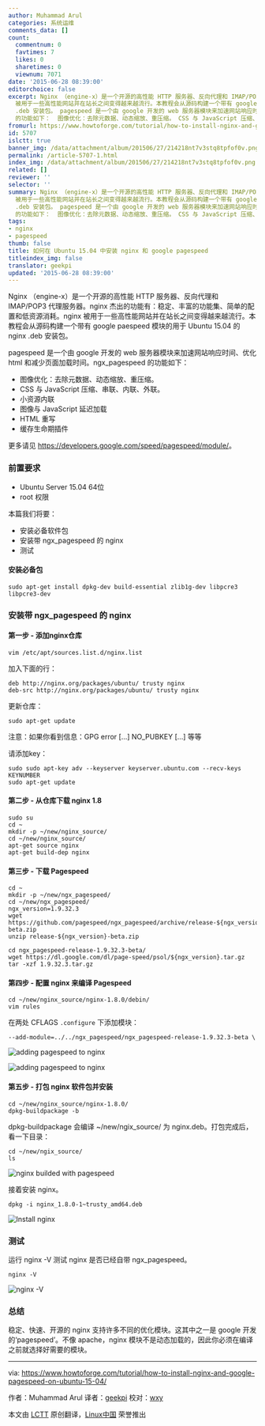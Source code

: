 ```yaml
---
author: Muhammad Arul
categories: 系统运维
comments_data: []
count:
  commentnum: 0
  favtimes: 7
  likes: 0
  sharetimes: 0
  viewnum: 7071
date: '2015-06-28 08:39:00'
editorchoice: false
excerpt: Nginx （engine-x）是一个开源的高性能 HTTP 服务器、反向代理和 IMAP/POP3 代理服务器。nginx 杰出的功能有：稳定、丰富的功能集、简单的配置和低资源消耗。nginx
  被用于一些高性能网站并在站长之间变得越来越流行。本教程会从源码构建一个带有 google paespeed 模块的用于 Ubuntu 15.04 的 nginx
  .deb 安装包。 pagespeed 是一个由 google 开发的 web 服务器模块来加速网站响应时间、优化 html 和减少页面加载时间。ngx_pagespeed
  的功能如下：  图像优化：去除元数据、动态缩放、重压缩。 CSS 与 JavaScript 压缩、串联、内联、外联。
fromurl: https://www.howtoforge.com/tutorial/how-to-install-nginx-and-google-pagespeed-on-ubuntu-15-04/
id: 5707
islctt: true
banner_img: /data/attachment/album/201506/27/214218nt7v3stq8tpfof0v.png
permalink: /article-5707-1.html
index_img: /data/attachment/album/201506/27/214218nt7v3stq8tpfof0v.png.thumb.jpg
related: []
reviewer: ''
selector: ''
summary: Nginx （engine-x）是一个开源的高性能 HTTP 服务器、反向代理和 IMAP/POP3 代理服务器。nginx 杰出的功能有：稳定、丰富的功能集、简单的配置和低资源消耗。nginx
  被用于一些高性能网站并在站长之间变得越来越流行。本教程会从源码构建一个带有 google paespeed 模块的用于 Ubuntu 15.04 的 nginx
  .deb 安装包。 pagespeed 是一个由 google 开发的 web 服务器模块来加速网站响应时间、优化 html 和减少页面加载时间。ngx_pagespeed
  的功能如下：  图像优化：去除元数据、动态缩放、重压缩。 CSS 与 JavaScript 压缩、串联、内联、外联。
tags:
- nginx
- pagespeed
thumb: false
title: 如何在 Ubuntu 15.04 中安装 nginx 和 google pagespeed
titleindex_img: false
translator: geekpi
updated: '2015-06-28 08:39:00'
---
```


Nginx （engine-x）是一个开源的高性能 HTTP 服务器、反向代理和 IMAP/POP3 代理服务器。nginx 杰出的功能有：稳定、丰富的功能集、简单的配置和低资源消耗。nginx 被用于一些高性能网站并在站长之间变得越来越流行。本教程会从源码构建一个带有 google paespeed 模块的用于 Ubuntu 15.04 的 nginx .deb 安装包。


pagespeed 是一个由 google 开发的 web 服务器模块来加速网站响应时间、优化 html 和减少页面加载时间。ngx\_pagespeed 的功能如下：


* 图像优化：去除元数据、动态缩放、重压缩。
* CSS 与 JavaScript 压缩、串联、内联、外联。
* 小资源内联
* 图像与 JavaScript 延迟加载
* HTML 重写
* 缓存生命期插件


更多请见 <https://developers.google.com/speed/pagespeed/module/>。


### 前置要求


* Ubuntu Server 15.04 64位
* root 权限


本篇我们将要：


* 安装必备软件包
* 安装带 ngx\_pagespeed 的 nginx
* 测试


#### 安装必备包



```
sudo apt-get install dpkg-dev build-essential zlib1g-dev libpcre3 libpcre3-dev

```

### 安装带 ngx\_pagespeed 的 nginx


#### 第一步 - 添加nginx仓库



```
vim /etc/apt/sources.list.d/nginx.list

```

加入下面的行：



```
deb http://nginx.org/packages/ubuntu/ trusty nginx
deb-src http://nginx.org/packages/ubuntu/ trusty nginx

```

更新仓库：



```
sudo apt-get update

```

注意：如果你看到信息：GPG error [...] NO\_PUBKEY [...] 等等


请添加key：



```
sudo sudo apt-key adv --keyserver keyserver.ubuntu.com --recv-keys KEYNUMBER
sudo apt-get update

```

#### 第二步 - 从仓库下载 nginx 1.8



```
sudo su
cd ~
mkdir -p ~/new/nginx_source/
cd ~/new/nginx_source/
apt-get source nginx
apt-get build-dep nginx

```

#### 第三步 - 下载 Pagespeed



```
cd ~
mkdir -p ~/new/ngx_pagespeed/
cd ~/new/ngx_pagespeed/
ngx_version=1.9.32.3
wget https://github.com/pagespeed/ngx_pagespeed/archive/release-${ngx_version}-beta.zip
unzip release-${ngx_version}-beta.zip

cd ngx_pagespeed-release-1.9.32.3-beta/
wget https://dl.google.com/dl/page-speed/psol/${ngx_version}.tar.gz
tar -xzf 1.9.32.3.tar.gz

```

#### 第四步 - 配置 nginx 来编译 Pagespeed



```
cd ~/new/nginx_source/nginx-1.8.0/debin/
vim rules

```

在两处 CFLAGS `.configure` 下添加模块：



```
--add-module=../../ngx_pagespeed/ngx_pagespeed-release-1.9.32.3-beta \

```

![adding pagespeed to nginx](/data/attachment/album/201506/27/214218nt7v3stq8tpfof0v.png)


![adding pagespeed to nginx](/data/attachment/album/201506/27/214220gzbz44d4cez79bdb.png)


#### 第五步 - 打包 nginx 软件包并安装



```
cd ~/new/nginx_source/nginx-1.8.0/
dpkg-buildpackage -b

```

dpkg-buildpackage 会编译 ~/new/ngix\_source/ 为 nginx.deb。打包完成后，看一下目录：



```
cd ~/new/ngix_source/
ls

```

![nginx builded with pagespeed](/data/attachment/album/201506/27/214222u3k57g8bhgeuwhbr.png)


接着安装 nginx。



```
dpkg -i nginx_1.8.0-1~trusty_amd64.deb

```

![Install nginx](/data/attachment/album/201506/27/214224gr29ttctttktc4a4.png)


### 测试


运行 nginx -V 测试 nginx 是否已经自带 ngx\_pagespeed。



```
nginx -V

```

![nginx -V](/data/attachment/album/201506/27/214226y1aovlfbqwoc7mmo.png)


### 总结


稳定、快速、开源的 nginx 支持许多不同的优化模块。这其中之一是 google 开发的‘pagespeed’。不像 apache，nginx 模块不是动态加载的，因此你必须在编译之前就选择好需要的模块。




---


via: <https://www.howtoforge.com/tutorial/how-to-install-nginx-and-google-pagespeed-on-ubuntu-15-04/> 


作者：Muhammad Arul 译者：[geekpi](https://github.com/geekpi) 校对：[wxy](https://github.com/wxy)


本文由 [LCTT](https://github.com/LCTT/TranslateProject) 原创翻译，[Linux中国](https://linux.cn/) 荣誉推出